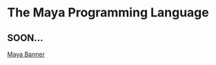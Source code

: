 # The Maya Programming Language

## SOON...

[Maya Banner](https://repository-images.githubusercontent.com/343787460/e9abc900-7c41-11eb-9700-274ad49da235)
